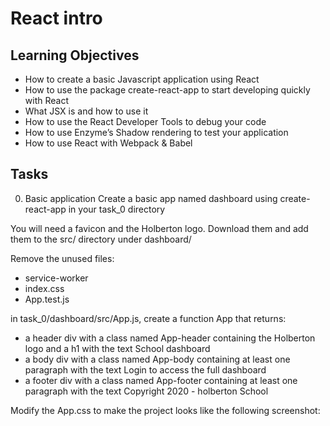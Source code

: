 # React intro

## Learning Objectives

- How to create a basic Javascript application using React
- How to use the package create-react-app to start developing quickly with React
- What JSX is and how to use it
- How to use the React Developer Tools to debug your code
- How to use Enzyme’s Shadow rendering to test your application
- How to use React with Webpack & Babel

## Tasks

0. Basic application
   Create a basic app named dashboard using create-react-app in your task_0 directory

You will need a favicon and the Holberton logo. Download them and add them to the src/ directory under dashboard/

Remove the unused files:

- service-worker
- index.css
- App.test.js

in task_0/dashboard/src/App.js, create a function App that returns:

- a header div with a class named App-header containing the Holberton logo and a h1 with the text School dashboard
- a body div with a class named App-body containing at least one paragraph with the text Login to access the full dashboard
- a footer div with a class named App-footer containing at least one paragraph with the text Copyright 2020 - holberton School

Modify the App.css to make the project looks like the following screenshot:
